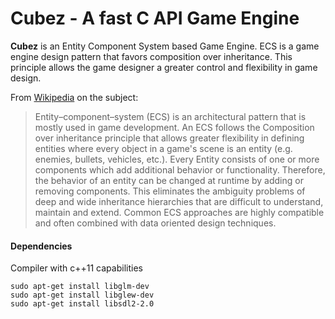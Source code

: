 # Cubez - A fast C API Game Engine

**Cubez** is an Entity Component System based Game Engine. ECS is a game engine design pattern that favors composition over inheritance. This principle allows the game designer a greater control and flexibility in game design.

From [Wikipedia](https://en.wikipedia.org/wiki/Entity%E2%80%93component%E2%80%93system) on the subject:
> Entity–component–system (ECS) is an architectural pattern that is mostly used in game development. An ECS follows the Composition
> over inheritance principle that allows greater flexibility in defining entities where every object in a game's scene is an entity
> (e.g. enemies, bullets, vehicles, etc.). Every Entity consists of one or more components which add additional behavior or
> functionality. Therefore, the behavior of an entity can be changed at runtime by adding or removing components. This eliminates
> the ambiguity problems of deep and wide inheritance hierarchies that are difficult to understand, maintain and extend. Common ECS
> approaches are highly compatible and often combined with data oriented design techniques.

#### Dependencies
Compiler with c++11 capabilities

```
sudo apt-get install libglm-dev
sudo apt-get install libglew-dev
sudo apt-get install libsdl2-2.0
```

